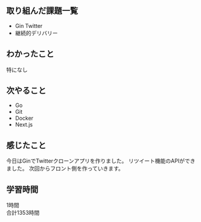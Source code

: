 ## 取り組んだ課題一覧
- Gin Twitter
- 継続的デリバリー

## わかったこと
特になし

## 次やること
- Go
- Git
- Docker
- Next.js

## 感じたこと
今日はGinでTwitterクローンアプリを作りました。
リツイート機能のAPIができました。
次回からフロント側を作っていきます。

## 学習時間
1時間<br />
合計1353時間
